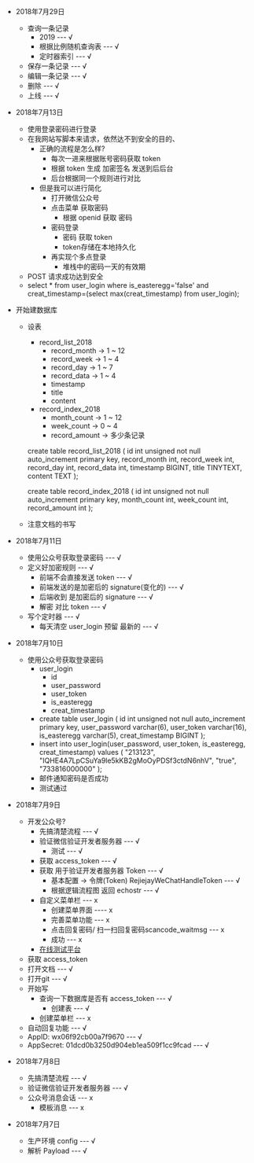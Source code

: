 - 2018年7月29日
    - 查询一条记录
        - 2019 --- √
        - 根据比例随机查询表 --- √
        - 定时器索引 --- √
    - 保存一条记录 --- √
    - 编辑一条记录 --- √
    - 删除 --- √
    - 上线 --- √

- 2018年7月13日
    - 使用登录密码进行登录
    - 在我网站写脚本来请求，依然达不到安全的目的、
        - 正确的流程是怎么样?
            - 每次一进来根据账号密码获取 token
            - 根据 token 生成 加密签名 发送到后后台
            - 后台根据同一个规则进行对比
        - 但是我可以进行简化
            - 打开微信公众号
            - 点击菜单 获取密码
                - 根据 openid 获取 密码
            - 密码登录
                - 密码 获取 token
                - token存储在本地持久化
            - 再实现个多点登录
                - 堆栈中的密码一天的有效期
    - POST 请求成功达到安全
    - select * from user_login where is_easteregg='false' and creat_timestamp=(select max(creat_timestamp) from user_login);
- 开始建数据库
    - 设表
        - record_list_2018
            - record_month -> 1 ~ 12
            - record_week -> 1 ~ 4
            - record_day -> 1 ~ 7
            - record_data -> 1 ~ 4
            - timestamp
            - title
            - content   
        - record_index_2018
            - month_count -> 1 ~ 12
            - week_count -> 0 ~ 4
            - record_amount -> 多少条记录

        create table record_list_2018 ( 
            id int unsigned not null auto_increment primary key,
            record_month int,
            record_week int,
            record_day int,
            record_data int,
            timestamp BIGINT,
            title TINYTEXT,
            content TEXT
        );

        create table record_index_2018 ( 
            id int unsigned not null auto_increment primary key,
            month_count int,
            week_count int,
            record_amount int
        );
    - 注意文档的书写
- 2018年7月11日
    - 使用公众号获取登录密码 --- √
    - 定义好加密规则 --- √
        - 前端不会直接发送 token --- √
        - 前端发送的是加密后的 signature(变化的) --- √
        - 后端收到 是加密后的 signature --- √
        - 解密 对比 token --- √
    - 写个定时器 --- √
        - 每天清空 user_login 预留 最新的 --- √

- 2018年7月10日
    - 使用公众号获取登录密码
        - user_login
            - id
            - user_password
            - user_token
            - is_easteregg
            - creat_timestamp
        - create table user_login
        (
            id int unsigned not null auto_increment primary key,
            user_password varchar(6),
            user_token varchar(16),
            is_easteregg varchar(5),
            creat_timestamp BIGINT
        );
        - insert into user_login(user_password, user_token, is_easteregg, creat_timestamp) 
        values 
        (
            "213123", "IQHE4A7LpCSuYa9le5kKB2gMoOyPDSf3ctdN6nhV", "true", "733816000000"
        );
        - 邮件通知密码是否成功
        - 测试通过
- 2018年7月9日
    - 开发公众号?
        - 先搞清楚流程 --- √
        - 验证微信验证开发者服务器 --- √
            - 测试 --- √
        - 获取 access_token --- √
        - 获取 用于验证开发者服务器 Token --- √
            - 基本配置 -> 令牌(Token) RejiejayWeChatHandleToken --- √
            - 根据逻辑流程图 返回 echostr --- √
        - 自定义菜单栏 --- x
            - 创建菜单界面 ---- x
            - 完善菜单功能 --- x
            - 点击回复密码/ 扫一扫回复密码scancode_waitmsg --- x
            - 成功 --- x
        - [在线测试平台](https://mp.weixin.qq.com/debug/)
    - 获取 access_token
    - 打开文档 --- √
    - 打开git --- √
    - 开始写
        - 查询一下数据库是否有 access_token --- √
            - 创建表 --- √
        - 创建菜单栏 --- x
    - 自动回复功能 --- √
    - AppID: wx06f92cb00a7f9670 --- √
    - AppSecret: 01dcd0b3250d904eb1ea509f1cc9fcad --- √
- 2018年7月8日
    - 先搞清楚流程 --- √
    - 验证微信验证开发者服务器 --- √
    - 公众号消息会话 --- x
        - 模板消息 --- x
- 2018年7月7日
    - 生产环境 config --- √
    - 解析 Payload --- √

